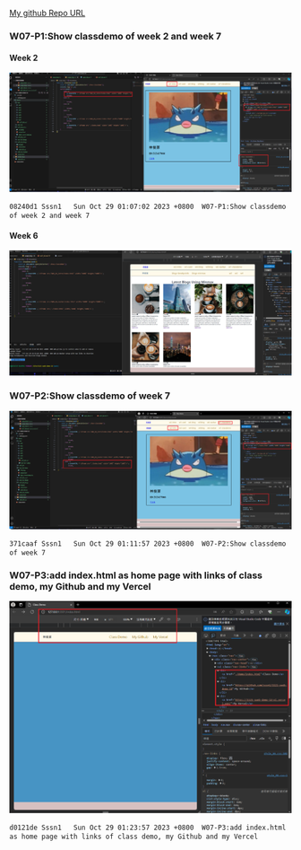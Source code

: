[My github Repo URL](https://github.com/sssn1/1121-sweb-demo-id.git)


### W07-P1:Show classdemo of week 2 and week 7
 
#### Week 2
 
![](w07-p1-1.png)
 ```
 08240d1 Sssn1   Sun Oct 29 01:07:02 2023 +0800  W07-P1:Show classdemo of week 2 and week 7
 ```
#### Week 6
 
![](w07-p1-2.png)


### W07-P2:Show classdemo of week 7

![](w07-p2.png)
```
371caaf Sssn1   Sun Oct 29 01:11:57 2023 +0800  W07-P2:Show classdemo of week 7
```


### W07-P3:add index.html as home page with links of class demo, my Github and my Vercel
 
![](w07-p3.png)
```
d0121de Sssn1   Sun Oct 29 01:23:57 2023 +0800  W07-P3:add index.html as home page with links of class demo, my Github and my Vercel
```
